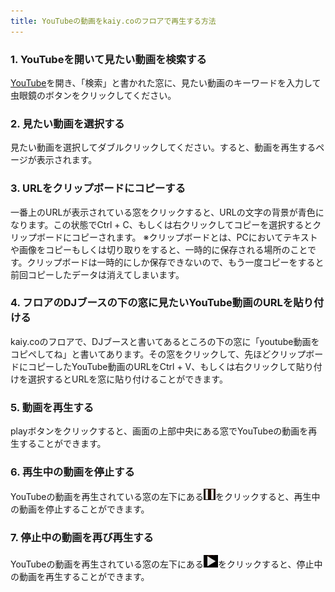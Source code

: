 ```yaml
---
title: YouTubeの動画をkaiy.coのフロアで再生する方法
---
```


### 1. YouTubeを開いて見たい動画を検索する
[YouTube](https://www.youtube.com/)を開き、「検索」と書かれた窓に、見たい動画のキーワードを入力して虫眼鏡のボタンをクリックしてください。
### 2. 見たい動画を選択する
見たい動画を選択してダブルクリックしてください。すると、動画を再生するページが表示されます。
### 3. URLをクリップボードにコピーする
一番上のURLが表示されている窓をクリックすると、URLの文字の背景が青色になります。この状態でCtrl + C、もしくは右クリックしてコピーを選択するとクリップボードにコピーされます。
※クリップボードとは、PCにおいてテキストや画像をコピーもしくは切り取りをすると、一時的に保存される場所のことです。クリップボードは一時的にしか保存できないので、もう一度コピーをすると前回コピーしたデータは消えてしまいます。
### 4. フロアのDJブースの下の窓に見たいYouTube動画のURLを貼り付ける
kaiy.coのフロアで、DJブースと書いてあるところの下の窓に「youtube動画をコピペしてね」と書いてあります。その窓をクリックして、先ほどクリップボードにコピーしたYouTube動画のURLをCtrl + V、もしくは右クリックして貼り付けを選択するとURLを窓に貼り付けることができます。
### 5. 動画を再生する
playボタンをクリックすると、画面の上部中央にある窓でYouTubeの動画を再生することができます。
### 6. 再生中の動画を停止する
YouTubeの動画を再生されている窓の左下にある![](../../.vuepress/public/movie_stop.png)をクリックすると、再生中の動画を停止することができます。
### 7. 停止中の動画を再び再生する
YouTubeの動画を再生されている窓の左下にある![](../../.vuepress/public/movie_playback.png)をクリックすると、停止中の動画を再生することができます。